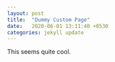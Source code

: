 ```yaml
---
layout: post
title:  "Dummy Custom Page"
date:   2020-06-01 13:11:40 +0530
categories: jekyll update
---
```


This seems quite cool.
